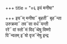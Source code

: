 +++
title = "०६ इयं मनीषा"

+++
इय᳓म् मनीषा᳓ बृहती᳓ बृह᳓न्ता  
उरुक्रमा᳓ तव᳓सा वर्ध᳓यन्ती  
ररे᳓ वां स्तो᳓मं विद᳓थेषु विष्णो  
पि᳓न्वतम् इ᳓षो वृज᳓नेषु इन्द्र